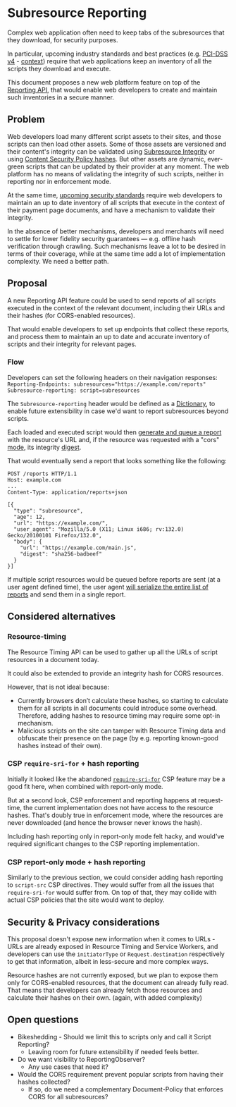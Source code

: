 # Subresource Reporting

Complex web application often need to keep tabs of the subresources that they download, for security purposes.

In particular, upcoming industry standards and best practices (e.g.
[PCI-DSS v4](https://east.pcisecuritystandards.org/document_library?category=pcidss&document=pci_dss) - 
[context](https://docs.google.com/document/d/1RcUpbpWPxXTyW0Qwczs9GCTLPD3-LcbbhL4ooBUevTM/edit?tab=t.0#heading=h.dzquzu6onmmy))
require that web applications keep an inventory of all the scripts they download and execute.

This document proposes a new web platform feature on top of the
[Reporting API](https://www.w3.org/TR/reporting-1/),
that would enable web developers to create and maintain such inventories in a secure manner.

## Problem

Web developers load many different script assets to their sites, and those scripts can then load other assets.
Some of those assets are versioned and their content's integrity can be validated using
[Subresource Integrity](https://w3c.github.io/webappsec-subresource-integrity/)
or using
[Content Security Policy hashes](https://www.w3.org/TR/CSP3/#grammardef-hash-source).
But other assets are dynamic, ever-green scripts that can be updated by their provider at any moment.
The web platform has no means of validating the integrity of such scripts, neither in reporting nor in enforcement mode.

At the same time, 
[upcoming security standards](https://docs.google.com/document/d/1RcUpbpWPxXTyW0Qwczs9GCTLPD3-LcbbhL4ooBUevTM/edit?tab=t.0#heading=h.dzquzu6onmmy)
require web developers to maintain an up to date inventory of all scripts that execute in the context of their payment page documents,
and have a mechanism to validate their integrity.

In the absence of better mechanisms, developers and merchants will need to settle for lower fidelity security guarantees — e.g. offline hash verification through crawling.
Such mechanisms leave a lot to be desired in terms of their coverage, while at the same time add a lot of implementation complexity. We need a better path.

## Proposal

A new Reporting API feature could be used to send reports of all scripts executed in the context of the relevant document,
including their URLs and their hashes (for CORS-enabled resources).

That would enable developers to set up endpoints that collect these reports, and process them to maintain an up to date and accurate
inventory of scripts and their integrity for relevant pages.

### Flow
Developers can set the following headers on their navigation responses:
`Reporting-Endpoints: subresources="https://example.com/reports"`
`Subresource-reporting: script=subresources`

The `Subresource-reporting` header would be defined as a
[Dictionary](https://www.rfc-editor.org/rfc/rfc8941#name-dictionaries),
to enable future extensibility in case we'd want to report subresources beyond scripts.

Each loaded and executed script would then
[generate and queue a report](https://www.w3.org/TR/reporting-1/#generate-and-queue-a-report)
with the resource's URL and, if the resource was requested with a "cors"
[mode](https://fetch.spec.whatwg.org/#concept-request-mode),
its integrity
[digest](https://w3c.github.io/webappsec-subresource-integrity/#digest).

That would eventually send a report that looks something like the following:
```
POST /reports HTTP/1.1
Host: example.com
...
Content-Type: application/reports+json

[{
  "type": "subresource",
  "age": 12,
  "url": "https://example.com/",
  "user_agent": "Mozilla/5.0 (X11; Linux i686; rv:132.0) Gecko/20100101 Firefox/132.0",
  "body": {
    "url": "https://example.com/main.js",
    "digest": "sha256-badbeef"
  }
}]
```

If multiple script resources would be queued before reports are sent (at a user agent defined time), the user agent
[will serialize the entire list of reports](https://www.w3.org/TR/reporting-1/#try-delivery) and send them in a single report.

## Considered alternatives

### Resource-timing

The Resource Timing API can be used to gather up all the URLs of script resources in a document today.

It could also be extended to provide an integrity hash for CORS resources. 

However, that is not ideal because:
* Currently browsers don’t calculate these hashes, so starting to calculate them for all scripts in all documents could introduce some overhead.
  Therefore, adding hashes to resource timing may require some opt-in mechanism.
* Malicious scripts on the site can tamper with Resource Timing data and obfuscate their presence on the page (by e.g. reporting known-good hashes instead of their own).


### CSP `require-sri-for` + hash reporting

Initially it looked like the abandoned
[`require-sri-for`](https://udn.realityripple.com/docs/Web/HTTP/Headers/Content-Security-Policy/require-sri-for)
CSP feature may be a good fit here, when combined with report-only mode.

But at a second look, CSP enforcement and reporting happens at request-time, the current implementation does not have access to the resource hashes.
That's doubly true in enforcement mode, where the resources are never downloaded (and hence the browser never knows the hash).

Including hash reporting only in report-only mode felt hacky, and would've required significant changes to the CSP reporting implementation.

### CSP report-only mode + hash reporting

Similarly to the previous section, we could consider adding hash reporting to `script-src` CSP directives. They would suffer from all the issues that `require-sri-for` would suffer from.
On top of that, they may collide with actual CSP policies that the site would want to deploy.

## Security & Privacy considerations

This proposal doesn't expose new information when it comes to URLs - URLs are already exposed in Resource Timing and Service Workers,
and developers can use the `initiatorType` or `Request.destination` respectively to get that information, albeit in less-secure and more complex ways.

Resource hashes are not currently exposed, but we plan to expose them only for CORS-enabled resources, that the document can already fully read.
That means that developers can already fetch those resources and calculate their hashes on their own. (again, with added complexity)

## Open questions

* Bikeshedding - Should we limit this to scripts only and call it Script Reporting?
  - Leaving room for future extensibility if needed feels better.
* Do we want visibility to ReportingObserver?
  - Any use cases that need it?
* Would the CORS requirement prevent popular scripts from having their hashes collected?
  - If so, do we need a complementary Document-Policy that enforces CORS for all subresources?
